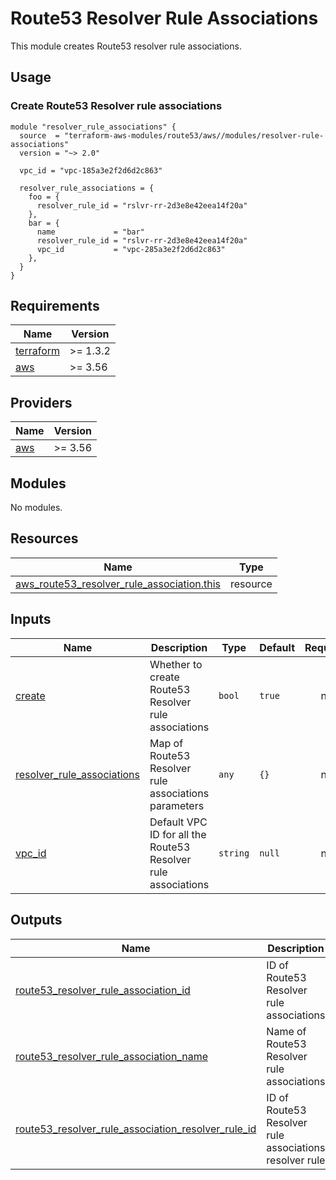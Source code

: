 # Route53 Resolver Rule Associations

This module creates Route53 resolver rule associations.

## Usage

### Create Route53 Resolver rule associations

```hcl
module "resolver_rule_associations" {
  source  = "terraform-aws-modules/route53/aws//modules/resolver-rule-associations"
  version = "~> 2.0"

  vpc_id = "vpc-185a3e2f2d6d2c863"

  resolver_rule_associations = {
    foo = {
      resolver_rule_id = "rslvr-rr-2d3e8e42eea14f20a"
    },
    bar = {
      name             = "bar"
      resolver_rule_id = "rslvr-rr-2d3e8e42eea14f20a"
      vpc_id           = "vpc-285a3e2f2d6d2c863"
    },
  }
}
```

<!-- BEGIN_TF_DOCS -->
## Requirements

| Name | Version |
|------|---------|
| <a name="requirement_terraform"></a> [terraform](#requirement\_terraform) | >= 1.3.2 |
| <a name="requirement_aws"></a> [aws](#requirement\_aws) | >= 3.56 |

## Providers

| Name | Version |
|------|---------|
| <a name="provider_aws"></a> [aws](#provider\_aws) | >= 3.56 |

## Modules

No modules.

## Resources

| Name | Type |
|------|------|
| [aws_route53_resolver_rule_association.this](https://registry.terraform.io/providers/hashicorp/aws/latest/docs/resources/route53_resolver_rule_association) | resource |

## Inputs

| Name | Description | Type | Default | Required |
|------|-------------|------|---------|:--------:|
| <a name="input_create"></a> [create](#input\_create) | Whether to create Route53 Resolver rule associations | `bool` | `true` | no |
| <a name="input_resolver_rule_associations"></a> [resolver\_rule\_associations](#input\_resolver\_rule\_associations) | Map of Route53 Resolver rule associations parameters | `any` | `{}` | no |
| <a name="input_vpc_id"></a> [vpc\_id](#input\_vpc\_id) | Default VPC ID for all the Route53 Resolver rule associations | `string` | `null` | no |

## Outputs

| Name | Description |
|------|-------------|
| <a name="output_route53_resolver_rule_association_id"></a> [route53\_resolver\_rule\_association\_id](#output\_route53\_resolver\_rule\_association\_id) | ID of Route53 Resolver rule associations |
| <a name="output_route53_resolver_rule_association_name"></a> [route53\_resolver\_rule\_association\_name](#output\_route53\_resolver\_rule\_association\_name) | Name of Route53 Resolver rule associations |
| <a name="output_route53_resolver_rule_association_resolver_rule_id"></a> [route53\_resolver\_rule\_association\_resolver\_rule\_id](#output\_route53\_resolver\_rule\_association\_resolver\_rule\_id) | ID of Route53 Resolver rule associations resolver rule |
<!-- END_TF_DOCS -->

